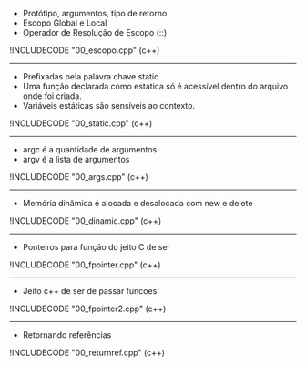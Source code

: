 - Protótipo, argumentos, tipo de retorno
- Escopo Global e Local
- Operador de Resolução de Escopo (::)

!INCLUDECODE "00_escopo.cpp" (c++)

---
- Prefixadas pela palavra chave static
- Uma função declarada como estática só é acessı́vel dentro do arquivo onde foi criada.
- Variáveis estáticas são sensı́veis ao contexto.

!INCLUDECODE "00_static.cpp" (c++)

---

- argc é a quantidade de argumentos
- argv é a lista de argumentos

!INCLUDECODE "00_args.cpp" (c++)

---

- Memória dinâmica é alocada e desalocada com new e delete

!INCLUDECODE "00_dinamic.cpp" (c++)

---

- Ponteiros para função do jeito C de ser
 
!INCLUDECODE "00_fpointer.cpp" (c++)

 ---

- Jeito c++ de ser de passar funcoes

!INCLUDECODE "00_fpointer2.cpp" (c++)

---
 - Retornando referências

!INCLUDECODE "00_returnref.cpp" (c++)